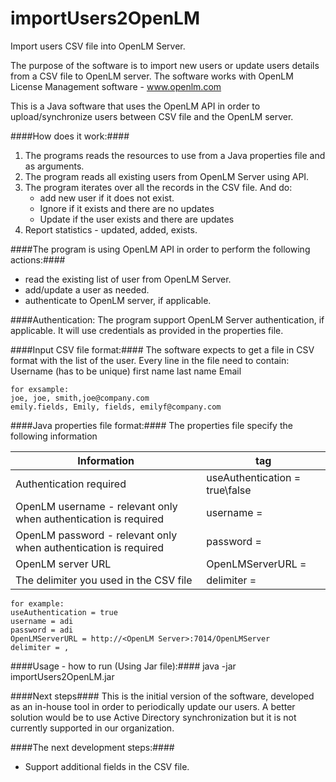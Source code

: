 importUsers2OpenLM
==================

Import users CSV file into OpenLM Server.

The purpose of the software is to import new users or update users details from a CSV file to OpenLM server. The software works with OpenLM License Management software  - www.openlm.com

This is a Java software that uses the OpenLM API in order to upload/synchronize users between CSV file and the OpenLM server.

####How does it work:####
1. The programs reads the resources to use from a Java properties file and as arguments. 
2. The program reads all existing users from OpenLM Server using API. 
3. The program iterates over all the records in the CSV file. And do: 
   - add new user if it does not exist.
   - Ignore if it exists and there are no updates
   - Update if the user exists and there are updates
4. Report statistics - updated, added, exists.

####The program is using OpenLM API in order to perform the following actions:####
- read the existing list of user from OpenLM Server.
- add/update a user as needed.
- authenticate to OpenLM server, if applicable.

####Authentication: 
The program support OpenLM Server authentication, if applicable. It will use credentials as provided in the properties file. 

####Input CSV file format:####
The software expects to get a file in CSV format with the list of the user.
Every line in the file need to contain: 
Username (has to be unique)
first name
last name
Email
```
for exsample:
joe, joe, smith,joe@company.com
emily.fields, Emily, fields, emilyf@company.com
```

####Java properties file format:####
The properties file specify the following information 

|Information|tag|
|-----------|---|
|Authentication required|useAuthentication = true\false|
|OpenLM username - relevant only when authentication is required|username =|
|OpenLM password - relevant only when authentication is required|password =|
|OpenLM server URL|OpenLMServerURL =|
|The delimiter you used in the CSV file|delimiter =|

```
for example:
useAuthentication = true
username = adi
password = adi
OpenLMServerURL = http://<OpenLM Server>:7014/OpenLMServer
delimiter = ,
```

####Usage - how to run (Using Jar file):####
java -jar importUsers2OpenLM.jar <properties file> <users csv file>

####Next steps####
This is the initial version of the software, developed as an  in-house tool in order to periodically update our users. A better solution would be to use Active Directory synchronization but it is not currently supported in our organization.

####The next development steps:####
- Support additional fields in the CSV file.

